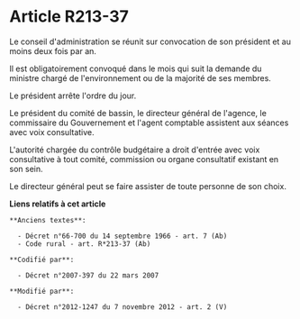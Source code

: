 # Article R213-37

Le conseil d'administration se réunit sur convocation de son président et au moins deux fois par an. 

Il est obligatoirement convoqué dans le mois qui suit la demande du ministre chargé de l'environnement ou de la majorité de
ses membres. 

Le président arrête l'ordre du jour. 

Le président du comité de bassin, le directeur général de l'agence, le commissaire du Gouvernement et l'agent comptable
assistent aux séances avec voix consultative. 

L'autorité chargée du contrôle budgétaire a droit d'entrée avec voix consultative à tout comité, commission ou organe
consultatif existant en son sein. 

Le directeur général peut se faire assister de toute personne de son choix.

**Liens relatifs à cet article**

	**Anciens textes**:

	  - Décret n°66-700 du 14 septembre 1966 - art. 7 (Ab)
	  - Code rural - art. R*213-37 (Ab)

	**Codifié par**:

	  - Décret n°2007-397 du 22 mars 2007

	**Modifié par**:

	  - Décret n°2012-1247 du 7 novembre 2012 - art. 2 (V)
